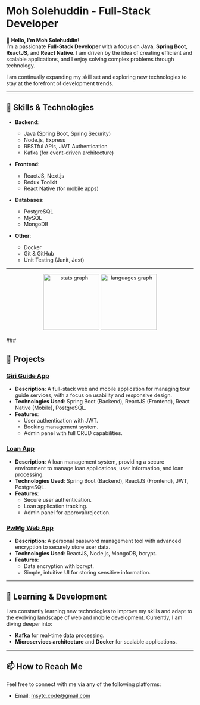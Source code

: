 # **Moh Solehuddin - Full-Stack Developer**

👋 **Hello, I'm Moh Solehuddin**!  
I’m a passionate **Full-Stack Developer** with a focus on **Java**, **Spring Boot**, **ReactJS**, and **React Native**. I am driven by the idea of creating efficient and scalable applications, and I enjoy solving complex problems through technology.

I am continually expanding my skill set and exploring new technologies to stay at the forefront of development trends.

---

## **🔧 Skills & Technologies**

- **Backend**:

  - Java (Spring Boot, Spring Security)
  - Node.js, Express
  - RESTful APIs, JWT Authentication
  - Kafka (for event-driven architecture)

- **Frontend**:

  - ReactJS, Next.js
  - Redux Toolkit
  - React Native (for mobile apps)

- **Databases**:

  - PostgreSQL
  - MySQL
  - MongoDB

- **Other**:
  - Docker
  - Git & GitHub
  - Unit Testing (Junit, Jest)

---

<div align="center">
  <img src="https://github-readme-stats.vercel.app/api?username=MohSolehuddin&hide_title=false&hide_rank=false&show_icons=true&include_all_commits=true&count_private=true&disable_animations=false&theme=dracula&locale=en&hide_border=false" height="150" alt="stats graph" />
  <img src="https://github-readme-stats.vercel.app/api/top-langs?username=MohSolehuddin&locale=en&hide_title=false&layout=compact&card_width=320&langs_count=5&theme=dracula&hide_border=false" height="150" alt="languages graph" />
</div>

<br clear="both">
###

## **🚀 Projects**

### **[Giri Guide App](https://github.com/orgs/ABDAV-Enigma)**

- **Description**: A full-stack web and mobile application for managing tour guide services, with a focus on usability and responsive design.
- **Technologies Used**: Spring Boot (Backend), ReactJS (Frontend), React Native (Mobile), PostgreSQL.
- **Features**:
  - User authentication with JWT.
  - Booking management system.
  - Admin panel with full CRUD capabilities.

### **[Loan App](https://github.com/MohSolehuddin/loan-app)**

- **Description**: A loan management system, providing a secure environment to manage loan applications, user information, and loan processing.
- **Technologies Used**: Spring Boot (Backend), ReactJS (Frontend), JWT, PostgreSQL.
- **Features**:
  - Secure user authentication.
  - Loan application tracking.
  - Admin panel for approval/rejection.

### **[PwMg Web App](https://github.com/MohSolehuddin/PwMg)**

- **Description**: A personal password management tool with advanced encryption to securely store user data.
- **Technologies Used**: ReactJS, Node.js, MongoDB, bcrypt.
- **Features**:
  - Data encryption with bcrypt.
  - Simple, intuitive UI for storing sensitive information.

---

## **🌱 Learning & Development**

I am constantly learning new technologies to improve my skills and adapt to the evolving landscape of web and mobile development. Currently, I am diving deeper into:

- **Kafka** for real-time data processing.
- **Microservices architecture** and **Docker** for scalable applications.

---

## **📫 How to Reach Me**

Feel free to connect with me via any of the following platforms:

- Email: msytc.code@gmail.com
